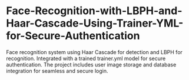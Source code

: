 # Face-Recognition-with-LBPH-and-Haar-Cascade-Using-Trainer-YML-for-Secure-Authentication
Face recognition system using Haar Cascade for detection and LBPH for recognition. Integrated with a trained trainer.yml model for secure authentication. The project includes user image storage and database integration for seamless and secure login.
